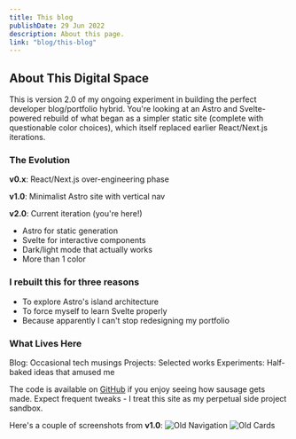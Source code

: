 ```yaml
---
title: This blog
publishDate: 29 Jun 2022
description: About this page.
link: "blog/this-blog"
---
```


## About This Digital Space

This is version 2.0 of my ongoing experiment in building the perfect developer blog/portfolio hybrid. You're looking at an Astro and Svelte-powered rebuild of what began as a simpler static site (complete with questionable color choices), which itself replaced earlier React/Next.js iterations.

### The Evolution

**v0.x**: React/Next.js over-engineering phase

**v1.0**: Minimalist Astro site with vertical nav

**v2.0**: Current iteration (you're here!)

- Astro for static generation
- Svelte for interactive components
- Dark/light mode that actually works
- More than 1 color

### I rebuilt this for three reasons

- To explore Astro's island architecture
- To force myself to learn Svelte properly
- Because apparently I can't stop redesigning my portfolio

### What Lives Here

Blog: Occasional tech musings
Projects: Selected works
Experiments: Half-baked ideas that amused me

The code is available on [GitHub](https://github.com/rafaelcacilhas/portfolio) if you enjoy seeing how sausage gets made. Expect frequent tweaks - I treat this site as my perpetual side project sandbox.

Here's a couple of screenshots from **v1.0**:
![Old Navigation](/assets/blog/new-layout/oldlayout.png)
![Old Cards](/assets/blog/new-layout/oldcards.png)
